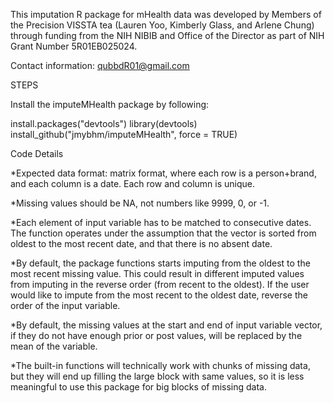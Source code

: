 This imputation R package for mHealth data was developed by Members of the Precision VISSTA tea (Lauren Yoo, Kimberly Glass, and Arlene Chung) through funding from the NIH NIBIB and Office of the Director as part of NIH Grant Number 5R01EB025024.

Contact information: qubbdR01@gmail.com 

STEPS

Install the imputeMHealth package by following:

install.packages("devtools")
library(devtools)
install_github("jmybhm/imputeMHealth", force = TRUE)

Code Details

*Expected data format: matrix format, where each row is a person+brand, and each column is a date. Each row and column is unique.

*Missing values should be NA, not numbers like 9999, 0, or -1.

*Each element of input variable has to be matched to consecutive dates. The function operates under the assumption that the vector is sorted from oldest to the most recent date, and that there is no absent date.

*By default, the package functions starts imputing from the oldest to the most recent missing value. This could result in different imputed values from imputing in the reverse order (from recent to the oldest). If the user would like to impute from the most recent to the oldest date, reverse the order of the input variable.

*By default, the missing values at the start and end of input variable vector, if they do not have enough prior or post values, will be replaced by the mean of the variable.

*The built-in functions will technically work with chunks of missing data, but they will end up filling the large block with same values, so it is less meaningful to use this package for big blocks of missing data.

